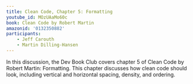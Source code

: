 ```yaml
---
title: Clean Code, Chapter 5: Formatting
youtube_id: MOzUAaMo60c
book: Clean Code by Robert Martin
amazonid: '0132350882'
participants:
    - Jeff Carouth
    - Martin Dilling-Hansen
---
```

In this discussion, the Dev Book Club covers chapter 5 of Clean Code by Robert Martin: Formatting. This chapter discusses how clean code should look, including vertical and horizontal spacing, density, and ordering.

